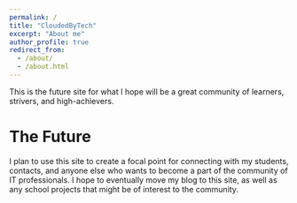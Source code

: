 ```yaml
---
permalink: /
title: "CloudedByTech"
excerpt: "About me"
author_profile: true
redirect_from: 
  - /about/
  - /about.html
---
```


This is the future site for what I hope will be a great community of learners, strivers, and high-achievers.

The Future
======
I plan to use this site to create a focal point for connecting with my students, contacts, and anyone else who wants to become a part of the community of IT professionals. I hope to eventually move my blog to this site, as well as any school projects that might be of interest to the community.
